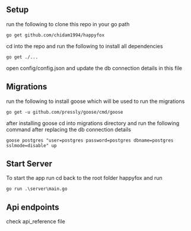 ## Setup
run the following to clone this repo in your go path
```
go get github.com/chidam1994/happyfox
```
cd into the repo and run the following to install all dependencies
```
go get ./...
```
open config/config.json and update the db connection details in this file

## Migrations
run the following to install goose which will be used to run the migrations
```
go get -u github.com/pressly/goose/cmd/goose
```
after installing goose cd into migrations directory and run the following command after replacing the db connection details
```
goose postgres "user=postgres password=postgres dbname=postgres sslmode=disable" up
```

## Start Server
To start the app run
cd back to the root folder happyfox and run
```
go run .\server\main.go
```
## Api endpoints
check api_reference file 

